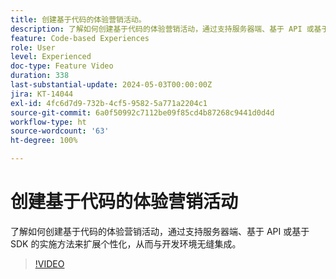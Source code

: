 ```yaml
---
title: 创建基于代码的体验营销活动。
description: 了解如何创建基于代码的体验营销活动，通过支持服务器端、基于 API 或基于SDK 的实施方法来扩展个性化，从而与开发环境无缝集成。
feature: Code-based Experiences
role: User
level: Experienced
doc-type: Feature Video
duration: 338
last-substantial-update: 2024-05-03T00:00:00Z
jira: KT-14044
exl-id: 4fc6d7d9-732b-4cf5-9582-5a771a2204c1
source-git-commit: 6a0f50992c7112be09f85cd4b87268c9441d0d4d
workflow-type: ht
source-wordcount: '63'
ht-degree: 100%

---
```


# 创建基于代码的体验营销活动

了解如何创建基于代码的体验营销活动，通过支持服务器端、基于 API 或基于 SDK 的实施方法来扩展个性化，从而与开发环境无缝集成。

>[!VIDEO](https://video.tv.adobe.com/v/3428868/?learn=on)
